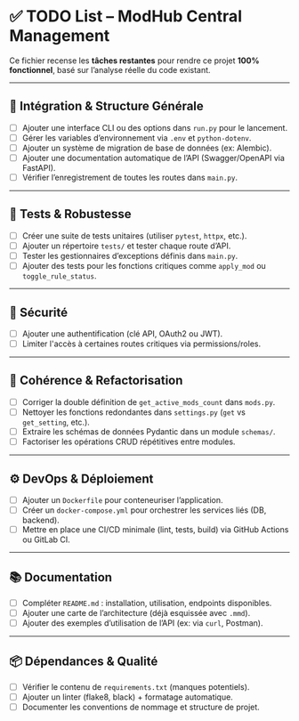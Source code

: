 # ✅ TODO List – ModHub Central Management

Ce fichier recense les **tâches restantes** pour rendre ce projet **100% fonctionnel**, basé sur l’analyse réelle du code existant.

---

## 🧩 Intégration & Structure Générale

- [ ] Ajouter une interface CLI ou des options dans `run.py` pour le lancement.
- [ ] Gérer les variables d’environnement via `.env` et `python-dotenv`.
- [ ] Ajouter un système de migration de base de données (ex: Alembic).
- [ ] Ajouter une documentation automatique de l’API (Swagger/OpenAPI via FastAPI).
- [ ] Vérifier l’enregistrement de toutes les routes dans `main.py`.

---

## 🧪 Tests & Robustesse

- [ ] Créer une suite de tests unitaires (utiliser `pytest`, `httpx`, etc.).
- [ ] Ajouter un répertoire `tests/` et tester chaque route d’API.
- [ ] Tester les gestionnaires d’exceptions définis dans `main.py`.
- [ ] Ajouter des tests pour les fonctions critiques comme `apply_mod` ou `toggle_rule_status`.

---

## 🔐 Sécurité

- [ ] Ajouter une authentification (clé API, OAuth2 ou JWT).
- [ ] Limiter l'accès à certaines routes critiques via permissions/roles.

---

## 🔄 Cohérence & Refactorisation

- [ ] Corriger la double définition de `get_active_mods_count` dans `mods.py`.
- [ ] Nettoyer les fonctions redondantes dans `settings.py` (`get` vs `get_setting`, etc.).
- [ ] Extraire les schémas de données Pydantic dans un module `schemas/`.
- [ ] Factoriser les opérations CRUD répétitives entre modules.

---

## ⚙️ DevOps & Déploiement

- [ ] Ajouter un `Dockerfile` pour conteneuriser l’application.
- [ ] Créer un `docker-compose.yml` pour orchestrer les services liés (DB, backend).
- [ ] Mettre en place une CI/CD minimale (lint, tests, build) via GitHub Actions ou GitLab CI.

---

## 📚 Documentation

- [ ] Compléter `README.md` : installation, utilisation, endpoints disponibles.
- [ ] Ajouter une carte de l’architecture (déjà esquissée avec `.mmd`).
- [ ] Ajouter des exemples d’utilisation de l’API (ex: via `curl`, Postman).

---

## 📦 Dépendances & Qualité

- [ ] Vérifier le contenu de `requirements.txt` (manques potentiels).
- [ ] Ajouter un linter (flake8, black) + formatage automatique.
- [ ] Documenter les conventions de nommage et structure de projet.
